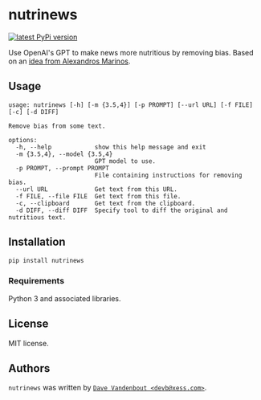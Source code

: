 # nutrinews

[![latest PyPi version](https://img.shields.io/pypi/v/nutrinews.svg)](https://pypi.python.org/pypi/nutrinews)

Use OpenAI's GPT to make news more nutritious by removing bias.
Based on an [idea from Alexandros Marinos](https://twitter.com/alexandrosM/status/1643291421582176256).

## Usage

```
usage: nutrinews [-h] [-m {3.5,4}] [-p PROMPT] [--url URL] [-f FILE] [-c] [-d DIFF]

Remove bias from some text.

options:
  -h, --help            show this help message and exit
  -m {3.5,4}, --model {3.5,4}
                        GPT model to use.
  -p PROMPT, --prompt PROMPT
                        File containing instructions for removing bias.
  --url URL             Get text from this URL.
  -f FILE, --file FILE  Get text from this file.
  -c, --clipboard       Get text from the clipboard.
  -d DIFF, --diff DIFF  Specify tool to diff the original and nutritious text.
```

## Installation

```bash
pip install nutrinews
```

### Requirements

Python 3 and associated libraries.

## License

MIT license.

## Authors

`nutrinews` was written by [`Dave Vandenbout <devb@xess.com>`](mailto:devb@xess.com).
